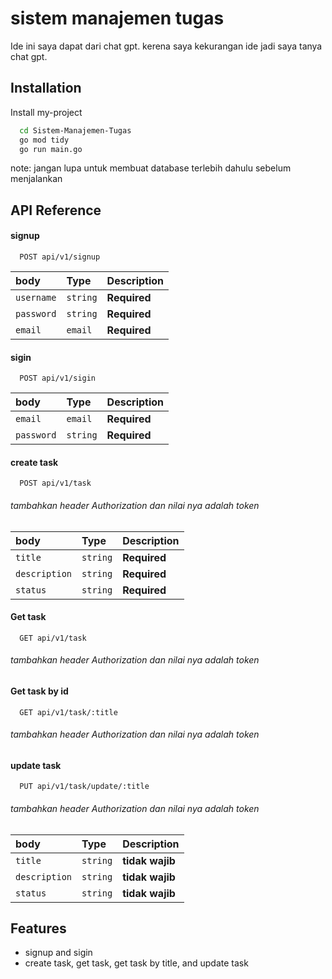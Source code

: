 
# sistem manajemen tugas

Ide ini saya dapat dari chat gpt. kerena saya kekurangan ide jadi saya tanya chat gpt.
## Installation

Install my-project

```bash
  cd Sistem-Manajemen-Tugas
  go mod tidy
  go run main.go
```

note: jangan lupa untuk membuat database terlebih dahulu sebelum menjalankan
    
## API Reference

#### signup

```http
  POST api/v1/signup
```

| body | Type     | Description                |
| :-------- | :------- | :------------------------- |
| `username` | `string` | **Required**
 `password` | `string` | **Required**  
  `email` | `email` | **Required** |


#### sigin

```http
  POST api/v1/sigin
```

| body | Type     | Description                |
| :-------- | :------- | :------------------------- |
| `email` | `email` | **Required**
 `password` | `string` | **Required**  


#### create task

```http
  POST api/v1/task
```

###### tambahkan header Authorization dan nilai nya adalah token <br>


| body | Type     | Description                |
| :-------- | :------- | :------------------------- |
| `title` | `string` | **Required**
 `description` | `string` | **Required**  
 `status` | `string` | **Required**  

#### Get task

```http
  GET api/v1/task
```

###### tambahkan header Authorization dan nilai nya adalah token <br>

#### Get task by id

```http
  GET api/v1/task/:title
```

###### tambahkan header Authorization dan nilai nya adalah token <br>


#### update task

```http
  PUT api/v1/task/update/:title
```

###### tambahkan header Authorization dan nilai nya adalah token <br>


| body | Type     | Description                |
| :-------- | :------- | :------------------------- |
| `title` | `string` | **tidak wajib**
 `description` | `string` | **tidak wajib**  
 `status` | `string` | **tidak wajib**  

## Features

- signup and sigin
- create task, get task, get task by title, and update task

